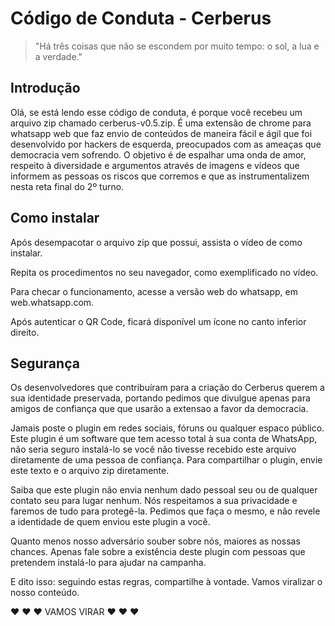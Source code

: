# Código de Conduta - Cerberus

> "Há três coisas que não se escondem por muito tempo: o sol, a lua e a verdade."

## Introdução

Olá, se está lendo esse código de conduta, é porque você recebeu um arquivo zip chamado cerberus-v0.5.zip. 
É uma extensão de chrome para whatsapp web que faz envio de conteúdos de maneira fácil e ágil que foi desenvolvido por hackers de esquerda, preocupados com as ameaças que democracia vem sofrendo.
O objetivo é de espalhar uma onda de amor, respeito à diversidade e argumentos através de imagens e vídeos que informem as pessoas os riscos que corremos e que as instrumentalizem nesta reta final do 2º turno.

## Como instalar

Após desempacotar o arquivo zip que possui, assista o vídeo de como instalar.

Repita os procedimentos no seu navegador, como exemplificado no vídeo.

Para checar o funcionamento, acesse a versão web do whatsapp, em web.whatsapp.com.

Após autenticar o QR Code, ficará disponível um ícone no canto inferior direito.

## Segurança

Os desenvolvedores que contribuíram para a criação do Cerberus querem a sua identidade preservada, portando pedimos que divulgue apenas para amigos de confiança que
que usarão a extensao a favor da democracia.

Jamais poste o plugin em redes sociais, fóruns ou qualquer espaco público. Este plugin é um software que tem acesso total à sua conta de WhatsApp,
não seria seguro instalá-lo se você não tivesse recebido este arquivo diretamente de uma pessoa de confiança. Para compartilhar o plugin,
envie este texto e o arquivo zip diretamente.

Saiba que este plugin não envia nenhum dado pessoal seu ou de qualquer contato seu para lugar nenhum. Nós respeitamos a sua privacidade
e faremos de tudo para protegê-la. Pedimos que faça o mesmo, e não revele a identidade de quem enviou este plugin a você.

Quanto menos nosso adversário souber sobre nós, maiores as nossas chances. Apenas fale sobre a existência deste plugin com pessoas que pretendem
instalá-lo para ajudar na campanha.

E dito isso: seguindo estas regras, compartilhe à vontade. Vamos viralizar o nosso conteúdo.

 ❤️ ❤️ ❤️ VAMOS VIRAR  ❤️ ❤️ ❤️
